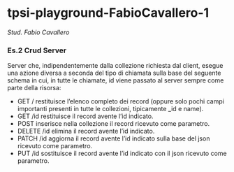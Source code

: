 # tpsi-playground-FabioCavallero-1

_Stud. Fabio Cavallero_

### Es.2 Crud Server

Server che, indipendentemente dalla collezione richiesta dal client, esegue una
azione diversa a seconda del tipo di chiamata sulla base del seguente schema in cui, in tutte le chiamate,
id viene passato al server sempre come parte della risorsa:
- GET / restituisce l’elenco completo dei record (oppure solo pochi campi importanti presenti in
tutte le collezioni, tipicamente _id e name).
- GET /id restituisce il record avente l’id indicato.
- POST inserisce nella collezione il record ricevuto come parametro.
- DELETE /id elimina il record avente l’id indicato.
- PATCH /id aggiorna il record avente l’id indicato sulla base del json ricevuto come parametro.
- PUT /id sostituisce il record avente l’id indicato con il json ricevuto come parametro.
